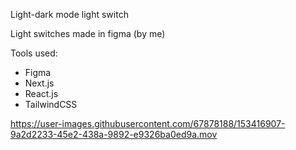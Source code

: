 Light-dark mode light switch

Light switches made in figma (by me) 

Tools used: 
-  Figma
-  Next.js
-  React.js
-  TailwindCSS



https://user-images.githubusercontent.com/67878188/153416907-9a2d2233-45e2-438a-9892-e9326ba0ed9a.mov
